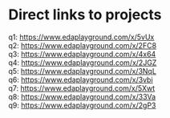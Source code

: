 # Direct links to projects

q1: https://www.edaplayground.com/x/5vUx  
q2: https://www.edaplayground.com/x/2FC8  
q3: https://www.edaplayground.com/x/4x64  
q4: https://www.edaplayground.com/x/2JGZ  
q5: https://www.edaplayground.com/x/3NqL  
q6: https://www.edaplayground.com/x/3vbi  
q7: https://www.edaplayground.com/x/5Xwt  
q8: https://www.edaplayground.com/x/33Va  
q9: https://www.edaplayground.com/x/2gP3  
